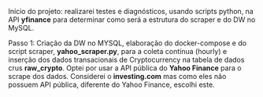 

Início do projeto: realizarei testes e diagnósticos, usando scripts python, na API **yfinance** para determinar como será a estrutura do scraper e do DW no MySQL.

Passo 1: Criação da DW no MYSQL, elaboração do docker-compose e do script scraper, **yahoo_scraper.py**, para a coleta contínua (hourly) e inserção dos dados transacionais de Cryptocurrency na tabela de dados crus **raw_crypto**. Optei por usar a API pública do **Yahoo Finance** para o scrape dos dados. Considerei o **investing.com** mas como eles não possuem API pública, diferente do Yahoo Finance, escolhi este.




